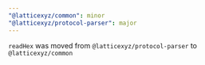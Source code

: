 ```yaml
---
"@latticexyz/common": minor
"@latticexyz/protocol-parser": major
---
```


`readHex` was moved from `@latticexyz/protocol-parser` to `@latticexyz/common`
